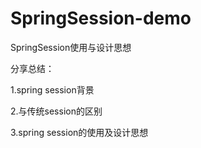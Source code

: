 # SpringSession-demo
SpringSession使用与设计思想

分享总结：

1.spring session背景

2.与传统session的区别

3.spring session的使用及设计思想 